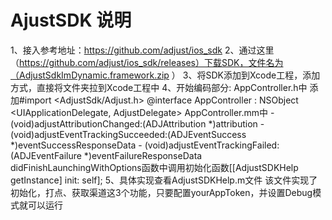 # AjustSDK 说明
1、接入参考地址：https://github.com/adjust/ios_sdk
2、通过这里（https://github.com/adjust/ios_sdk/releases）下载SDK，文件名为（AdjustSdkImDynamic.framework.zip
）
3、将SDK添加到Xcode工程，添加方式，直接将文件夹拉到Xcode工程中
4、开始编码部分:
    AppController.h中
        添加#import <AdjustSdk/Adjust.h>
        @interface AppController : NSObject <UIApplicationDelegate, AdjustDelegate>
    AppController.mm中
    - (void)adjustAttributionChanged:(ADJAttribution *)attribution
    - (void)adjustEventTrackingSucceeded:(ADJEventSuccess *)eventSuccessResponseData
    - (void)adjustEventTrackingFailed:(ADJEventFailure *)eventFailureResponseData
    didFinishLaunchingWithOptions函数中调用初始化函数[[AdjustSDKHelp getInstance] init: self];
5、具体实现查看AdjustSDKHelp.m文件
    该文件实现了初始化，打点、获取渠道这3个功能，只要配置yourAppToken，并设置Debug模式就可以运行
